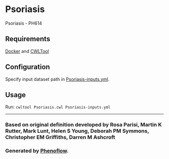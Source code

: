 # Psoriasis

Psoriasis - PH614

## Requirements

[Docker](https://docs.docker.com/install/) and [CWLTool](https://github.com/common-workflow-language/cwltool#install)

## Configuration

Specify input dataset path in [Psoriasis-inputs.yml](Psoriasis-inputs.yml).

## Usage

Run: `cwltool Psoriasis.cwl Psoriasis-inputs.yml`

***

### Based on original definition developed by Rosa Parisi, Martin K Rutter, Mark Lunt, Helen S Young, Deborah PM Symmons, Christopher EM Griffiths, Darren M Ashcroft
### Generated by [Phenoflow](https://kclhi.org/phenoflow).
